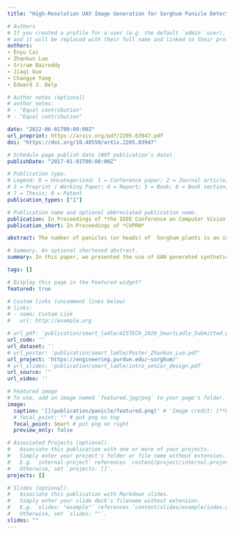 ```yaml
---
title: "High-Resolution UAV Image Generation for Sorghum Panicle Detection"

# Authors
# If you created a profile for a user (e.g. the default `admin` user), write the username (folder name) here 
# and it will be replaced with their full name and linked to their profile.
authors:
- Enyu Cai
- Zhankun Luo
- Sriram Baireddy
- Jiaqi Guo
- Changye Yang
- Edward J. Delp

# Author notes (optional)
# author_notes:
# - "Equal contribution"
# - "Equal contribution"

date: "2022-06-01T00:00:00Z"
url_preprint: https://arxiv.org/pdf/2205.03947.pdf
doi: "https://doi.org/10.48550/arXiv.2205.03947"

# Schedule page publish date (NOT publication's date).
publishDate: "2017-01-01T00:00:00Z"

# Publication type.
# Legend: 0 = Uncategorized; 1 = Conference paper; 2 = Journal article;
# 3 = Preprint / Working Paper; 4 = Report; 5 = Book; 6 = Book section;
# 7 = Thesis; 8 = Patent
publication_types: ["1"]

# Publication name and optional abbreviated publication name.
publication: In Proceedings of *the IEEE Conference on Computer Vision and Pattern Recognition (CVPR), Workshop on Agriculture-Vision*
publication_short: In Proceedings of *CVPRW*

abstract: The number of panicles (or heads) of  Sorghum plants is an important phenotypic trait for plant development and grain yield estimation. The use of Unmanned Aerial Vehicles (UAVs) enables the capability of collecting and analyzing Sorghum images on a large scale. Deep learning can provide methods for estimating phenotypic traits from UAV images but requires a large amount of labeled data. The lack of training data due to the labor-intensive ground truthing of UAV images causes a major bottleneck in developing methods for Sorghum panicle detection and counting. In this paper, we present an approach that uses synthetic training images from generative adversarial networks (GANs) for data augmentation to enhance the performance of Sorghum panicle detection and counting. Our method can generate synthetic high-resolution UAV RGB images with panicle labels by using image-to-image translation GANs with a limited ground truth dataset of real UAV RGB images. The results show the improvements in panicle detection and counting using our data augmentation approach.

# Summary. An optional shortened abstract.
summary: In this paper, we presented the use of GAN generated synthetic images to augment the training data for panicle detection and counting. We examined two image-to-image translation GANs and showed that their use can improve the performance of panicle detection and counting. We did not use the temporal information available in our real Sorghum UAV dataset during training due to the limitation of the network structures. Future work includes developing multi-temporal methods that can generate synthetic plant images in a temporally consistent style. This will also us to estimate phenotypic traits as the plant grows. We will also examine our approach for estimating traits of other plant such as maize tassels.

tags: []

# Display this page in the Featured widget?
featured: true

# Custom links (uncomment lines below)
# links:
# - name: Custom Link
#   url: http://example.org

# url_pdf: 'publication/smart_ladle/AISTECH_2020_SmartLadle_Submitted.pdf'
url_code: ''
url_dataset: ''
# url_poster: 'publication/smart_ladle/Poster_Zhankun_Luo.pdf'
url_project: 'https://engineering.purdue.edu/~sorghum/'
# url_slides: 'publication/smart_ladle/intro_senior_design.pdf'
url_source: ''
url_video: ''

# Featured image
# To use, add an image named `featured.jpg/png` to your page's folder. 
image:
  caption: '[](publication/panicle/featured.png)' # 'Image credit: [**Unsplash**](publication/multi_ransac1/featured.png)'
  # focal_point: "" # put png on top
  focal_point: Smart # put png on right
  preview_only: false

# Associated Projects (optional).
#   Associate this publication with one or more of your projects.
#   Simply enter your project's folder or file name without extension.
#   E.g. `internal-project` references `content/project/internal-project/index.md`.
#   Otherwise, set `projects: []`.
projects: []

# Slides (optional).
#   Associate this publication with Markdown slides.
#   Simply enter your slide deck's filename without extension.
#   E.g. `slides: "example"` references `content/slides/example/index.md`.
#   Otherwise, set `slides: ""`.
slides: ""
---
```

